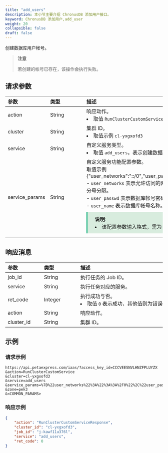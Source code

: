 ```yaml
---
title: "add_users"
description: 本小节主要介绍 ChronusDB 添加用户接口。 
keyword: ChronusDB 添加用户,add_user
weight: 20
collapsible: false
draft: false
---
```


创建数据库用户帐号。

> **注意**
> 
> 若创建的帐号已存在，该操作会执行失败。

## 请求参数

|<span style="display:inline-block;width:100px">参数</span> |<span style="display:inline-block;width:100px">类型</span>|<span style="display:inline-block;width:380px">描述</span>|<span style="display:inline-block;width:100px">是否必选</span>|
| :--- | :--- | :--- | :--- |
| action        | String | 响应动作。<li>取值 `RunClusterCustomService`  | Yes      |
| cluster        | String | 集群 ID。<li>取值示例 `cl-yxgxofd3`  | Yes      |
| service        | String | 自定义服务类型。<li>取值 `add_users`，表示创建数据库帐号。 | Yes      |
| service_params | String | 自定义服务功能配置参数。<br> 取值示例 {"user_networks":"::/0","user_password":"QQ11123","user_name":"testuser"} <br>- `user_networks` 表示允许访问的网络列表。取值`::/0` 表示全部可访问。各地址间用分号分隔。 <br>- `user_passwd` 表示数据库帐号密码。不能以数据开头。<br>- `user_name` 表示数据库帐号名称。不能以数字开头。<span style="display: block; background-color: #D8ECDE; padding: 10px 24px; margin: 10px 0; border-left: 3px solid #00a971;"><b>说明</b>: <li>该配置参数输入格式，需为 URL 编码 JSON 格式。</li></span>  | Yes |

## 响应消息

|<span style="display:inline-block;width:100px">参数</span> |<span style="display:inline-block;width:100px">类型</span>|<span style="display:inline-block;width:380px">描述</span>|
| :--- | :--- | :--- | 
| job_id     | String  | 执行任务的 Job ID。                            |
| service    | String  | 执行任务对应的服务。                           |
| ret_code   | Integer | 执行成功与否。<li>取值 `0` 表示成功，其他值则为错误代码。 |
| action     | String  | 响应动作。                                     |
| cluster_id | String  | 集群 ID。                                      |

## 示例 

### 请求示例

```url
https://api.petaexpress.com/iaas/?access_key_id=CCCVEESNVLHNZFPLUYZX
&action=RunClusterCustomService
&cluster=cl-yxgxofd3
&service=add_users
&service_params=%7B%22user_networks%22%3A%22%3A%3A%2F0%22%2C%22user_password%22%3A%22Test123%22%2C%22user_name%22%3A%22testuser%22%7D
&zone=pek3
&<COMMON_PARAMS>
```

### 响应示例

```json
{
    "action": "RunClusterCustomServiceResponse",
    "cluster_id": "cl-yxgxofd3",
    "job_id": "j-kawf11u376l",
    "service": "add_users",
    "ret_code": 0
}
```
